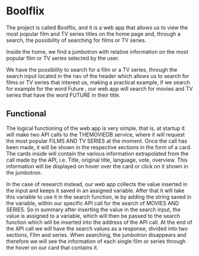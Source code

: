# Boolflix

The project is called Boolflix, and it is a web app that allows us to view the most popular film and TV series titles on the home page and, through a search, the possibility of searching for films or TV series.

Inside the home, we find a jumbotron with relative information on the most popular film or TV series selected by the user.

We have the possibility to search for a film or a TV series, through the search input located in the nav of the header which allows us to search for films or TV series that interest us, making a practical example, if we search for example for the word Future , our web app will search for movies and TV series that have the word FUTURE in their title.

## Functional

The logical functioning of the web app is very simple, that is, at startup it will make two API calls to the THEMOVIEDB service, where it will request the most popular FILMS AND TV SERIES at the moment.
Once the call has been made, it will be shown in the respective sections in the form of a card.
The cards inside will contain the various information extrapolated from the call made by the API, i.e. Title, original title, language, vote, overview.
This information will be displayed on hover over the card or click on it shown in the jumbotron.

In the case of research instead, our web app collects the value inserted in the input and keeps it saved in an assigned variable.
After that it will take this variable to use it in the search function, ie by adding the string saved in the variable, within our specific API call for the search of MOVIES AND SERIES.
So in summary after inserting the value in the search input, the value is assigned to a variable, which will then be passed to the search function which will be inserted into the address of the API call.
At the end of the API call we will have the search values as a response, divided into two sections, FIlm and series.
When searching, the jumbotron disappears and therefore we will see the information of each single film or series through the hover on our card that contains it.
